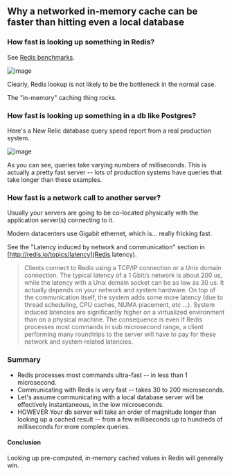 ## Why a networked in-memory cache can be faster than hitting even a local database

### How fast is looking up something in Redis?

See [Redis benchmarks](http://redis.io/topics/benchmarks). 

![image](http://i.imgur.com/FAkQi20l.png)

Clearly, Redis lookup is not likely to be the bottleneck in the normal case.

The "in-memory" caching thing rocks.

### How fast is looking up something in a db like Postgres?

Here's a New Relic database query speed report from a real production system.

![image](http://i.imgur.com/yUTwS4tl.png)

As you can see, queries take varying numbers of milliseconds. This is actually a pretty fast server -- lots of production systems have queries that take longer than these examples.

### How fast is a network call to another server?

Usually your servers are going to be co-located physically with the application server(s) connecting to it.

Modern datacenters use Gigabit ethernet, which is... really fricking fast.

See the "Latency induced by network and communication" section in [http://redis.io/topics/latency](Redis latency).

> Clients connect to Redis using a TCP/IP connection or a Unix domain connection. The typical latency of a 1 Gbit/s network is about 200 us, while the latency with a Unix domain socket can be as low as 30 us. It actually depends on your network and system hardware. On top of the communication itself, the system adds some more latency (due to thread scheduling, CPU caches, NUMA placement, etc ...). System induced latencies are significantly higher on a virtualized environment than on a physical machine. The consequence is even if Redis processes most commands in sub microsecond range, a client performing many roundtrips to the server will have to pay for these network and system related latencies.

### Summary

* Redis processes most commands ultra-fast -- in less than 1 microsecond.
* Communicating with Redis is very fast -- takes 30 to 200 microseconds.
* Let's assume communicating with a local database server will be effectively instantaneous, in the low microseconds.
* HOWEVER Your db server will take an order of magnitude longer than looking up a cached result -- from a few milliseconds up to hundreds of milliseconds for more complex queries.

#### Conclusion

Looking up pre-computed, in-memory cached values in Redis will generally win.